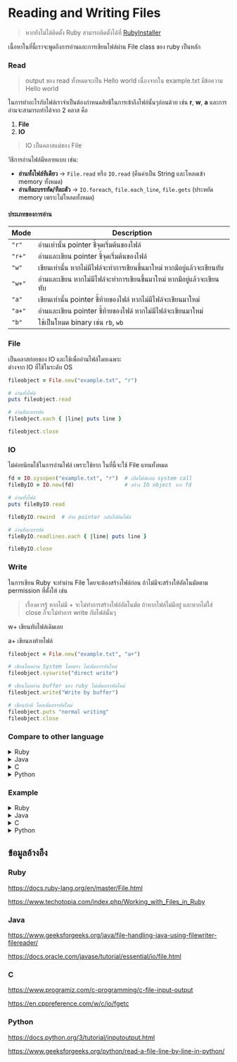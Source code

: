 # Reading and Writing Files 
> หากยังไม่ได้ติดตั้ง Ruby สามารถติดตั้งได้ที่ [RubyInstaller](https://rubyinstaller.org/)

เนื้อหาในที่นี้เราจะพูดถึงการอ่านและการเขียนไฟล์ผ่าน File class ของ ruby เป็นหลัก
### Read
> output ของ read ทั้งหมดจะเป็น Hello world เนื่องจากใน example.txt มีข้อความ Hello world

ในการทำอะไรกับไฟล์เราจำเป็นต้องกำหนดสิทธิในการเข้าถึงไฟล์นั้นๆก่อนด้วย เช่น **r**, **w**, **a**  และการอ่านจะสามารถทำได้จาก 2 คลาส คือ  

1. **File**  
2. **IO**  

> IO เป็นคลาสแม่ของ File  

วิธีการอ่านไฟล์มีหลายแบบ เช่น:  
- **อ่านทั้งไฟล์ทีเดียว** → `File.read` หรือ `IO.read` (คืนค่าเป็น String และโหลดเข้า memory ทั้งหมด)  
- **อ่านทีละบรรทัด/ทีละตัว** → `IO.foreach`, `file.each_line`, `file.gets` (ประหยัด memory เพราะไม่โหลดทั้งหมด)  


#### ประเภทของการอ่าน  

| Mode   | Description |
|--------|-------------|
| `"r"`   | อ่านเท่านั้น pointer ชี้จุดเริ่มต้นของไฟล์ |
| `"r+"`  | อ่านและเขียน pointer ชี้จุดเริ่มต้นของไฟล์ |
| `"w"`   | เขียนเท่านั้น หากไม่มีไฟล์จะทำการเขียนขึ้นมาใหม่ หากมีอยู่แล้วจะเขียนทับ |
| `"w+"`  | อ่านและเขียน หากไม่มีไฟล์จะทำการเขียนขึ้นมาใหม่ หากมีอยู่แล้วจะเขียนทับ |
| `"a"`   | เขียนเท่านั้น pointer ชี้ท้ายของไฟล์ หากไม่มีไฟล์จะเขียนมาใหม่ |
| `"a+"`  | อ่านและเขียน pointer ชี้ท้ายของไฟล์ หากไม่มีไฟล์จะเขียนมาใหม่ |
| `"b"`   | ใช้เป็นโหมด binary เช่น `rb`, `wb` |


### File
เป็นคลาสย่อยของ IO และใช้เพื่ออ่านไฟล์โดยเฉพาะ  
ต่างจาก IO ที่ใช้ในระดับ OS  

```ruby
fileobject = File.new("example.txt", "r")

# อ่านทั้งไฟล์ 
puts fileobject.read

# อ่านทีละบรรทัด
fileobject.each { |line| puts line }

fileobject.close
```
### IO 
ไม่ค่อยนิยมใช้ในการอ่านไฟล์ เพราะใช้ยาก ในที่นี้จะใช้ File แทนทั้งหมด
```ruby
fd = IO.sysopen("example.txt", "r")  # เปิดไฟล์แบบ system call
fileByIO = IO.new(fd)                # สร้าง IO object จาก fd

# อ่านทั้งไฟล์
puts fileByIO.read

fileByIO.rewind  # ย้าย pointer กลับไปต้นไฟล์

# อ่านทีละบรรทัด
fileByIO.readlines.each { |line| puts line }

fileByIO.close
```
### Write
ในการเขียน Ruby จะทำผ่าน File โดยจะต้องสร้างไฟล์ก่อน ถ้าไม่มีจะสร้างให้อัตโนมัตตาม permission ที่ตั้งให้ เช่น
> เรื่องควรรู้ หากไม่มี + จะไม่ทำการสร้างไฟล์อัตโนมัต ถ้าหากไฟล์ไม่มีอยู่ และหากไม่ใส่ close ก็จะไม่ทำการ write กับไฟล์นั้นๆ

w+ เขียนทับไฟล์เดิมเลย

a+ เขียนลงท้ายไฟล์


```ruby
fileobject = File.new("example.txt", "a+")

# เขียนโดยผ่าน System โดยตรง ไม่เพิ่มบรรทัดใหม่ 
fileobject.syswrite("direct write")

# เขียนโดยผ่าน buffer ของ ruby ไม่เพิ่มบรรทัดใหม่
fileobject.write("Write by buffer")

# เขียนปกติ โดยเพิ่มบรรทัดใหม่ 
fileobject.puts "normal writing"
fileobject.close      
```

### Compare to other language
  <details>
    <summary>Ruby</summary>
  
  ```ruby
    begin
      fileobject = File.new("example.txt", "r+")
    
      # Read
      puts fileobject.read
    
      # Write
      puts "What text do you want to replace:"
      fileobject.syswrite("new Text")
    
    rescue Errno::ENOENT
      puts "Error: File not found!"
    
    rescue Errno::EACCES
      puts "Error: Permission denied!"
    
    rescue => e
      puts "Unexpected error: #{e.message}"
    
    ensure
      fileobject.close if fileobject
    end
   ```
  </details>
<details>
  <summary>Java</summary>

```java
import java.io.FileReader;
import java.io.FileWriter;
import java.io.IOException;

class rw {
    public static void main(String[] args) {
        // Read
        try (FileReader fr = new FileReader("example.txt")) {
            int ch;
            while ((ch = fr.read()) != -1) {
                System.out.print((char) ch);
            }
        } catch (IOException e) {
            e.printStackTrace();
        }

        // Write
        try (FileWriter fw = new FileWriter("example.txt")) {
            fw.write("new text");
        } catch (IOException e) {
            e.printStackTrace();
        }
    }
}
```
ใน java มีหลายตัวที่สามารถใช้ได้ในการอ่าน File ได้ เช่น Scanner FileReader Byte BufferReader โดยแต่ละตัวก็จะมีสิ่ง่ที่เป็นเอกลักษณ์ของมัน เช่น 

Scanner -> อ่านทั้งไฟล์

FileReader -> อ่านทีละตัวอักษร

BufferReader -> อ่านทีละบรรทัด

ยังมีอีกหลายตัวที่ใช้แทนกันได้มันจะมีความหลากหลายได้การใช้ แต่ Ruby จะมีแค่ File กับ IO ซึ่งมีน้อยกว่าแต่ก็แลกกับการเขียนได้ง่าย
</details> 

  <details>
    <summary>C</summary>
  
  ```c
  #include <stdio.h>
  
  int main()
  {
      FILE *fptr;
      char filename[100];
      char text[100];
      int ch;
  
      fptr = fopen("example.txt", "r+");
      if (fptr == NULL)
      {
          printf("File not found!\n");
          return 1;
      }
      // Read
      while ((ch = fgetc(fptr)) != EOF)
      {
          putchar(ch);
      }
      printf("\n");
  
      // Write
      printf("Enter text: ");
      scanf(" %[^\n]", text);
      fseek(fptr, 0, SEEK_END);
      fputs(text, fptr);
  
      fclose(fptr);
      return 0;
  }
   ```
เนื่องจาก C เป็น low language มันจะค่อนข้างอ่านยาก เนื่องจากเป็นการอ่านไฟล์โดยใช้ pointer ชี้และอ่านค่าจาก pointer แปลงเป็น char และเมื่อใช้เสร็จจำเป็นต้อง rewind pointer กลับเข้าจุดตั้งเดิม เนื่องด้วยไม่มี Class ช่วยเลย  จะเห็นได้เลยว่า Ruby นั้นง่ายกว่า เพราะมี Class File รองรับ
  </details>

  </details> 
  
  <details>
    <summary>Python</summary>
  
  ```python
try:
    with open("example.txt", "r+") as file:
        # Read
        content = file.read()
        print(content)

        # Write at the end
        text = input("What do you want to write: ")
        file.write("\n" + text)

except FileNotFoundError:
    print("Error: File was not found!")

   ```
python เป็นภาษาที่ออกกแบบมาให้ดูง่าย เมื่อใช้ with ทำให้ file close อัตโนมัต ทำให้โค้ดดูสะอาดและเขียนง่าย ต่างจาก Ruby ที่อาจจะดูยากหน่อย แต่โดยรวมค่อนข้างคล้ายกัน
  </details>
  
### Example

<details>
  <summary>Ruby</summary>
  
  ```ruby
   def rwCheck()
    puts File.file?("example.txt")
    puts File.readable?("example.txt")
    puts File.writable?("example.txt")  
end 

def rwFile
    print "What name of file to work with (.txt) : "
    name = gets.chomp
    while true 
      puts 'What your Command
  1.read
  2.write
  3.exit'
      print "Type number or keyword : "
      command = gets.chomp 
      case command
        when "read" , "1"
          begin
            if !File.file?(name) 
              puts "Create the file first"
            else
              fileobject = File.new(name, "r")
              puts fileobject.read
              fileobject.close
            end
          rescue => e
            puts "Error: #{e.message}"
          end
  
        when "write", "2"
          begin
            fileobject = File.new(name, "w")
            puts "What text do u want to replace"
            newText = gets.chomp
            fileobject.syswrite(newText)
            fileobject.close
          rescue => e
            puts "Error: #{e.message}"
          end
        when "exit", "3"
          break
        else
          puts "Unknown command!"
        end
        puts ""
      end
end

rwFile
  ```

</details>
<details>
  <summary>Java</summary>
  
  ```java
import java.io.BufferedReader;
import java.io.BufferedWriter;
import java.io.File;
import java.io.FileReader;
import java.io.FileWriter;
import java.io.IOException;
import java.nio.charset.Charset;
import java.nio.file.Files;
import java.nio.file.Path;
import java.nio.file.Paths;
import java.util.Scanner;

public class rw {
    static Scanner sc = new Scanner(System.in);

    public static void main(String[] args) {
        System.out.print("Enter the file name to work with (.txt): ");
        String filename = sc.nextLine();
        while (true) {
            System.out.println("""
                    1.Check
                    2.FileReader and FileWriter
                    3.Byte
                    4.BufferReader and BufferWriter
                    5.Exit""");
            System.out.print("type number for command : ");
            String command = sc.nextLine();
            switch (command) {
                case "check", "1":
                    checkRW(filename);
                    break;
                case "2":
                    byFileReaderandFileWriter(filename);
                    break;
                case "3":
                    readByBtye(filename);
                    break;
                case "4":
                    readByBufferReaderandBufferWriter(filename);
                    break;
                case "exit", "5":
                    sc.close();
                    return;
                default:
                    System.out.println("Wrong command");

            }
        }
    }

    static void checkRW(String filename) {
        Path path = Paths.get(filename);
        if (Files.exists(path)) {
            System.out.println("Readable : " + Files.isReadable(path));
            System.out.println("Writable : " + Files.isWritable(path));
        }
    }
    static void setrwxToFalse(String filename){
        File file = new File(filename);
        file.setReadable(false);
        file.setWritable(false);
        file.setExecutable(false);
    }

    static void byFileReaderandFileWriter(String filename) {
        System.out.print("read or write : ");
        String command = sc.nextLine();
        int ch;
        if (command.equals("read")) {
            try (FileReader fr = new FileReader(filename)) {
                System.out.println("--- Output ---");

                while ((ch = fr.read()) != -1) {
                    System.out.print((char) ch);
                }
                System.out.println("--------------");
            } catch (IOException e) {
                e.printStackTrace();
            }
        } else {
            try (FileWriter fw = new FileWriter(filename)) {
                System.out.println("What text u want to type in : ");
                String text = sc.nextLine();
                fw.write(text);
                fw.close();
            } catch (IOException e) {
                e.printStackTrace();
            }
        }

    }

    static void readByBtye(String filename) {

        Path path = Paths.get(filename);
        System.out.print("read or write : ");
        String command = sc.nextLine();
        if (command.equals("read")) {
            try {
                System.out.println("--- Output ---");

                byte[] fileArray = Files.readAllBytes(path);
                for (byte b : fileArray) {
                    System.out.print((char) b);
                }
                System.out.println("--------------");

            } catch (IOException e) {
                e.printStackTrace();
            }
        } else {
            try {
                byte[] text = sc.nextLine().getBytes();
                Files.write(path, text);
            } catch (IOException e) {
                e.printStackTrace();
            }
        }

    }

    static void readByBufferReaderandBufferWriter(String filename) {
        Path path = Paths.get(filename);
        Charset charset = Charset.forName("US-ASCII");
        System.out.print("read or write : ");
        String command = sc.nextLine();
        if (command.equals("read")) {
            try (BufferedReader reader = Files.newBufferedReader(path, charset)) {
                String line = null;
                System.out.println("--- Output ---");
                while ((line = reader.readLine()) != null) {
                    System.out.println(line);
                }
                System.out.println("--------------");
            } catch (IOException e) {
                e.printStackTrace();
            }
        } else {
            try (BufferedWriter writer = Files.newBufferedWriter(path, charset)) {
                String text = sc.nextLine();
                writer.write(text.toCharArray(), 0, text.length());
            } catch (IOException e) {
                e.printStackTrace();
            }
        }
    }

}
  ```

</details>
<details>
  <summary>C</summary>
  
  ```c
   
#include <stdio.h>

int main()
{
    FILE *fptr;
    char filename[100];
    char text[100];
    int command;

    printf("Enter the file name to work with (.txt): ");
    scanf("%s", filename);

    fptr = fopen(filename, "r+");
    if (fptr == NULL){
        printf("File not found!\n");
        return 1;
    }

    while (1){
        printf("1.read\n2.write\n3.exit : ");
        scanf("%d", &command);

        if (command == 1){
            char ch;
            rewind(fptr);
            while ((ch = fgetc(fptr)) != EOF)
            {
                putchar(ch);
            }
            printf("\n");
        }
        else if (command == 2){
            printf("Enter text: ");
            scanf(" %[^\n]", text);
            fseek(fptr, 0, SEEK_END);
            fputs(text, fptr);
            fflush(fptr);
        }
        else if (command == 3){
            break;
        }
        else{
            printf("Invalid command!\n");
        }
    }

    fclose(fptr);
    return 0;
}
  ```

</details>
<details>
  <summary>Python</summary>
  
  ```python
filename = input("Enter the file name to work with (.txt): ")

while True:
    try:
        with open(filename, "r+") as file:
            command = input("read or write or exit : ")

            if command == "read":
                file.seek(0)
                print(file.read())

            elif command == "write":
                text = input("What do u want write : ")
                file.write(text)

            elif command == "exit":
                break

    except FileNotFoundError:
        print(f"Error: File '{filename}' was not found!")
        break
  ```

</details>

## ข้อมูลอ้างอืง

### Ruby

https://docs.ruby-lang.org/en/master/File.html

https://www.techotopia.com/index.php/Working_with_Files_in_Ruby

### Java

https://www.geeksforgeeks.org/java/file-handling-java-using-filewriter-filereader/

https://docs.oracle.com/javase/tutorial/essential/io/file.html

### C

https://www.programiz.com/c-programming/c-file-input-output

https://en.cppreference.com/w/c/io/fgetc

### Python

https://docs.python.org/3/tutorial/inputoutput.html

https://www.geeksforgeeks.org/python/read-a-file-line-by-line-in-python/
